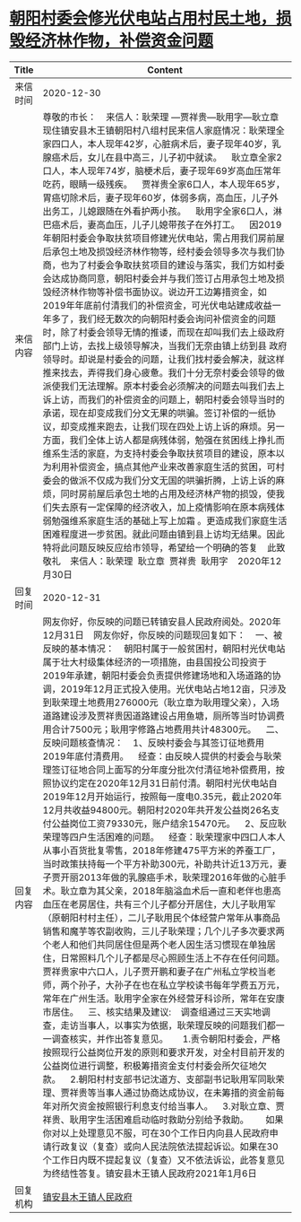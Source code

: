 # [朝阳村委会修光伏电站占用村民土地，损毁经济林作物，补偿资金问题](http://www.shangluo.gov.cn/zmhd/ldxxxx.jsp?urltype=leadermail.LeaderMailContentUrl&wbtreeid=1112&leadermailid=6760)

| Title |                                                                                                                                                                                                                                                                                                                                                                                                                                                                                                                                                                                                                        Content                                                                                                                                                                                                                                                                                                                                                                                                                                                                                                                                                                                                                         |
|:-----:|--------------------------------------------------------------------------------------------------------------------------------------------------------------------------------------------------------------------------------------------------------------------------------------------------------------------------------------------------------------------------------------------------------------------------------------------------------------------------------------------------------------------------------------------------------------------------------------------------------------------------------------------------------------------------------------------------------------------------------------------------------------------------------------------------------------------------------------------------------------------------------------------------------------------------------------------------------------------------------------------------------------------------------------------------------------------------------------------------------------------------------------------------------------------------------------------------------------------------------------------------------|
| 来信时间  | 2020-12-30                                                                                                                                                                                                                                                                                                                                                                                                                                                                                                                                                                                                                                                                                                                                                                                                                                                                                                                                                                                                                                                                                                                                                                                                                                             |
| 来信内容  | 尊敬的市长：    来信人：耿荣理 —贾祥贵—耿用字—耿立章现住镇安县木王镇朝阳村八组村民来信人家庭情况：耿荣理全家四口人，本人现年42岁，心脏病术后，妻子现年40岁，乳腺癌术后，女儿在县中高三，儿子初中就读。    耿立章全家2口人，本人现年74岁，脑梗术后，妻子现年69岁高血压常年吃药，眼睛一级残疾。    贾祥贵全家6口人，本人现年65岁，胃癌切除术后，妻子现年60岁，体弱多病，高血压，儿子外出务工，儿媳跟随在外看护两小孩。    耿用字全家6口人，淋巴癌术后，妻高血压，儿子儿媳带孩子在外打工。    因2019年朝阳村委会争取扶贫项目修建光伏电站，需占用我们房前屋后承包土地及损毁经济林作物等，经村委会领导多次与我们协商，也为了村委会争取扶贫项目的建设与落实，我们方如村委会达成协商同意，朝阳村委会并与我们签订占用承包土地及损毁经济林作物等补偿书面协议。说边开工边筹措资金，如2019年年底前付清我们的补偿资金，可光伏电站建成收益一年多了，我们经无数次的向朝阳村委会询问补偿资金的问题时，除了村委会领导无情的推诿，而现在却叫我们去上级政府部门上访，去找上级领导解决，当我们无奈由镇上纺到县 政府领导时。却说是村委会的问题，让我们找村委会解决，就这样推来找去，弄得我们身心疲惫。我们十分无奈村委会领导的做派使我们无法理解。原本村委会必须解决的问题去叫我们去上诉上访，而我们的补偿资金的问题上，朝阳村委会领导当时的承诺，现在却变成我们分文无果的哄骗。签订补偿的一纸协议，却变成推来跑去，让我们现在四处上访上诉的麻烦。另一方面，我们全体上访人都是病残体弱，勉强在贫困线上挣扎而维系生活的家庭，为支持村委会争取扶贫项目的建设，原本以为利用补偿资金，搞点其他产业来改善家庭生活的贫困，可村委会的做派不仅成为我们分文无国的哄骗折腾，上访上诉的麻烦，同时房前屋后承包土地的占用及经济林产物的损毁，使我们失去原有一定保障的经济收入，加上疫情影响在原本病残体弱勉强维系家庭生活的基础上写上加霜 。更造成我们家庭生活困难程度进一步贫困。就此问题由镇到县上访均无结果。因此特将此问题反映反应给市领导，希望给一个明确的答复    此致敬礼    来信人：耿荣理  耿立章  贾祥贵  耿用字    2020年12月30日                                                                                                                                                                                                                                                            |
| 回复时间  | 2020-12-31                                                                                                                                                                                                                                                                                                                                                                                                                                                                                                                                                                                                                                                                                                                                                                                                                                                                                                                                                                                                                                                                                                                                                                                                                                             |
| 回复内容  | 网友你好，你反映的问题已转镇安县人民政府阅处。2020年12月31日    网友你好，你反映的问题现回复如下：    一、被反映的基本情况：    朝阳村属于一般贫困村，朝阳村光伏电站属于壮大村级集体经济的一项措施，由县国投公司投资于2019年承建，朝阳村委会负责提供修建场地和入场道路的协调，2019年12月正式投入使用。光伏电站占地12亩，只涉及到耿荣理土地费用276000元（耿立章为耿用理父亲），入场道路建设涉及贾祥贵因道路建设占用鱼塘，厕所等当时协调费用合计7500元；耿用字修路占地费用共计48300元。    二、反映问题核查情况：    1、反映村委会与其签订征地费用2019年底付清费用。    经查：由反映人提供的村委会与耿荣理签订征地合同上面写的分年度分批次付清征地补偿费用，按照协议约定在2020年12月31日前付清。朝阳村光伏电站自2019年12月开始运行，按照每一度电0.35元，截止2020年12月共收益94800元。朝阳村2020年共开发公益岗26名支付公益岗位工资79330元，账户结余15470元。    2、反应耿荣理等四户生活困难的问题。    经查：耿荣理家中四口人本人从事小百货批复零售，2018年修建475平方米的养蚕工厂，当时政策扶持每一个平方补助300元，补助共计近13万元，妻子贾开丽2013年做的乳腺癌手术，耿荣理2016年做的心脏手术。耿立章为其父亲，2018年脑溢血术后一直和老伴也患高血压在老房居住，共有三个儿子都分开居住，大儿子耿用军（原朝阳村村主任），二儿子耿用民个体经营户常年从事商品销售和魔芋等农副收购，三儿子耿荣理；几个儿子多次要求两个老人和他们共同居住但是两个老人因生活习惯现在单独居住，日常照料几个儿子都是尽心照顾生活上不存在任何问题。贾祥贵家中六口人，儿子贾开鹏和妻子在广州私立学校当老师，两个孙子，大孙子在也在私立学校读书每年学费五万元，常年在广州生活。耿用字全家在外经营牙科诊所，常年在安康市居住。    三、核实结果及建议:    调查组通过三天实地调查，走访当事人，以事实为依据，耿荣理反映的问题我们都一一调查核实，并作出答复意见。      1.责令朝阳村委会，严格按照现行公益岗位开发的原则和要求开发，对全村目前开发的公益岗位进行调整，积极筹措资金支付村委会所欠征地欠款。    2.朝阳村村支部书记沈道方、支部副书记耿用军同耿荣理、贾祥贵等当事人通过协商达成协议，在未筹措的资金前每年对所欠资金按照银行利息支付给当事人。    3.对耿立章、贾祥贵、耿用字生活困难启动临时救助分别给予救助。       如果你对以上处理意见不服，可在30个工作日内向县人民政府申请行政复议（复查）或向人民法院依法提起诉讼。如果在30个工作日内既不提起复议（复查）又不依法诉讼，此答复意见为终结性答复。镇安县木王镇人民政府2021年1月6日 |
| 回复机构  | [镇安县木王镇人民政府](../../category/agencies/镇安县木王镇人民政府.md)                                                                                                                                                                                                                                                                                                                                                                                                                                                                                                                                                                                                                                                                                                                                                                                                                                                                                                                                                                                                                                                                                                                                                                                                    |